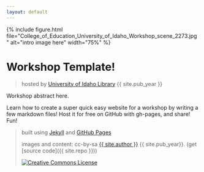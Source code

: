 ```yaml
---
layout: default
---
```


{% include figure.html file="College_of_Education_University_of_Idaho_Workshop_scene_2273.jpg" alt="intro image here" width="75%" %}

# Workshop Template!

> hosted by [University of Idaho Library](http://www.lib.uidaho.edu/) {{ site.pub_year }}

Workshop abstract here.

Learn how to create a super quick easy website for a workshop by writing a few markdown files! 
Host it for free on GitHub with gh-pages, and share!
Fun!

> built using [Jekyll](https://jekyllrb.com/) and [GitHub Pages](https://pages.github.com/)
>
> images and content: cc-by-sa <a href="https://github.com/{{ site.github_username }}">{{ site.author }}</a> {{ site.pub_year}}. (get [source code]({{ site.repo }}))
>
> <a href="http://creativecommons.org/licenses/by-sa/4.0/" rel="license"><img style="border-width: 0;" src="https://i.creativecommons.org/l/by-sa/4.0/88x31.png" alt="Creative Commons License" /></a>
